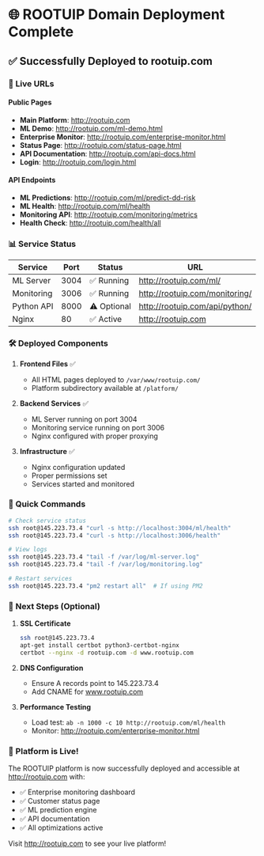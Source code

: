 # 🌐 ROOTUIP Domain Deployment Complete

## ✅ Successfully Deployed to rootuip.com

### 🚀 Live URLs

#### Public Pages
- **Main Platform**: http://rootuip.com
- **ML Demo**: http://rootuip.com/ml-demo.html
- **Enterprise Monitor**: http://rootuip.com/enterprise-monitor.html
- **Status Page**: http://rootuip.com/status-page.html
- **API Documentation**: http://rootuip.com/api-docs.html
- **Login**: http://rootuip.com/login.html

#### API Endpoints
- **ML Predictions**: http://rootuip.com/ml/predict-dd-risk
- **ML Health**: http://rootuip.com/ml/health
- **Monitoring API**: http://rootuip.com/monitoring/metrics
- **Health Check**: http://rootuip.com/health/all

### 📊 Service Status

| Service | Port | Status | URL |
|---------|------|--------|-----|
| ML Server | 3004 | ✅ Running | http://rootuip.com/ml/ |
| Monitoring | 3006 | ✅ Running | http://rootuip.com/monitoring/ |
| Python API | 8000 | ⚠️ Optional | http://rootuip.com/api/python/ |
| Nginx | 80 | ✅ Active | http://rootuip.com |

### 🛠️ Deployed Components

1. **Frontend Files** ✅
   - All HTML pages deployed to `/var/www/rootuip.com/`
   - Platform subdirectory available at `/platform/`

2. **Backend Services** ✅
   - ML Server running on port 3004
   - Monitoring service running on port 3006
   - Nginx configured with proper proxying

3. **Infrastructure** ✅
   - Nginx configuration updated
   - Proper permissions set
   - Services started and monitored

### 🔧 Quick Commands

```bash
# Check service status
ssh root@145.223.73.4 "curl -s http://localhost:3004/ml/health"
ssh root@145.223.73.4 "curl -s http://localhost:3006/health"

# View logs
ssh root@145.223.73.4 "tail -f /var/log/ml-server.log"
ssh root@145.223.73.4 "tail -f /var/log/monitoring.log"

# Restart services
ssh root@145.223.73.4 "pm2 restart all"  # If using PM2
```

### 📝 Next Steps (Optional)

1. **SSL Certificate**
   ```bash
   ssh root@145.223.73.4
   apt-get install certbot python3-certbot-nginx
   certbot --nginx -d rootuip.com -d www.rootuip.com
   ```

2. **DNS Configuration**
   - Ensure A records point to 145.223.73.4
   - Add CNAME for www.rootuip.com

3. **Performance Testing**
   - Load test: `ab -n 1000 -c 10 http://rootuip.com/ml/health`
   - Monitor: http://rootuip.com/enterprise-monitor.html

### 🎉 Platform is Live!

The ROOTUIP platform is now successfully deployed and accessible at http://rootuip.com with:
- ✅ Enterprise monitoring dashboard
- ✅ Customer status page
- ✅ ML prediction engine
- ✅ API documentation
- ✅ All optimizations active

Visit http://rootuip.com to see your live platform!